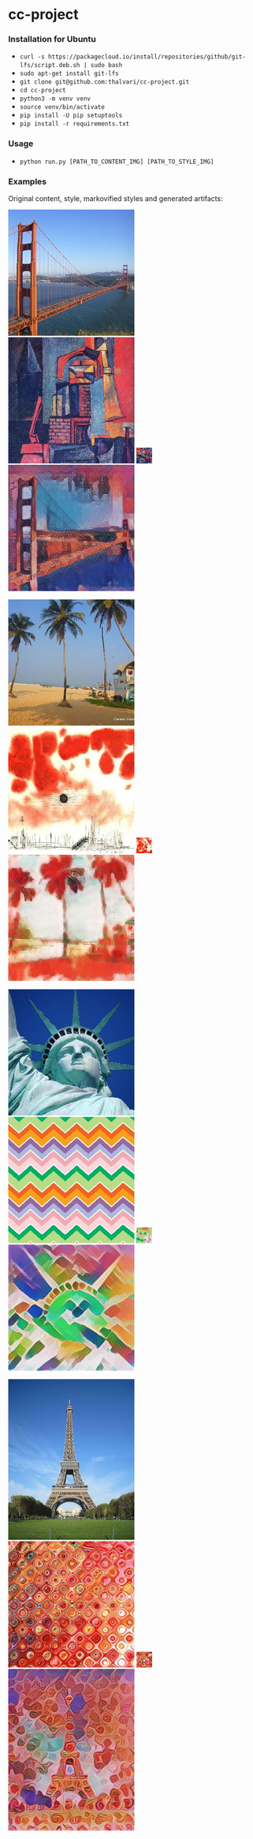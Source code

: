 # cc-project

### Installation for Ubuntu
* ```curl -s https://packagecloud.io/install/repositories/github/git-lfs/script.deb.sh | sudo bash```
* ```sudo apt-get install git-lfs```
* ```git clone git@github.com:thalvari/cc-project.git```
* ```cd cc-project```
* ```python3 -m venv venv```
* ```source venv/bin/activate```
* ```pip install -U pip setuptools```
* ```pip install -r requirements.txt```

### Usage
* ```python run.py [PATH_TO_CONTENT_IMG] [PATH_TO_STYLE_IMG]```

### Examples
Original content, style, markovified styles and generated artifacts:

![](images/content/golden_gate_sq.jpg)
![](images/styles/towers_1916_sq.jpg)
![](gifs/m1.gif)
![](gifs/a1.gif)

![](images/content/colva_beach_sq.jpg)
![](images/styles/clouds-over-bor-1940_sq.jpg)
![](gifs/m2.gif)
![](gifs/a2.gif)

![](images/content/statue_of_liberty_sq.jpg)
![](images/styles/zigzag_colorful.jpg)
![](gifs/m3.gif)
![](gifs/a3.gif)

![](images/content/eiffel_tower.jpg)
![](images/styles/red_texture_sq.jpg)
![](gifs/m4.gif)
![](gifs/a4.gif)
